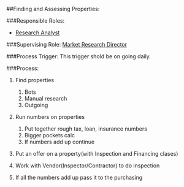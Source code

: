 
##Finding and Assessing Properties:

###Responsible Roles:
* [Research Analyst](../../roles/research-analyst)

###Supervising Role:
[Market Research Director](../../roles/market-research-director)

###Process Trigger:
This trigger shold be on going daily.

###Process:
1. Find properties
	1. Bots
	2. Manual research
	3. Outgoing


2. Run numbers on properties


	1. Put together rough tax, loan, insurance numbers
	2. Bigger pockets calc
	3. If numbers add up continue
	
3. Put an offer on a property(with Inspection and Financing clases)
4. Work with Vendor(Inspector/Contractor) to do inspection
5. If all the numbers add up pass it to the purchasing
